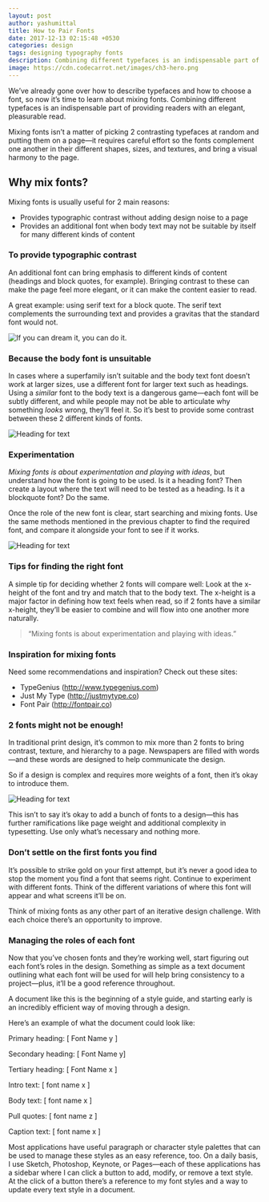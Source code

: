 ```yaml
---
layout: post
author: yashumittal
title: How to Pair Fonts
date: 2017-12-13 02:15:48 +0530
categories: design
tags: designing typography fonts
description: Combining different typefaces is an indispensable part of providing readers with an elegant, pleasurable read.
image: https://cdn.codecarrot.net/images/ch3-hero.png
---
```


We’ve already gone over how to describe typefaces and how to choose a font, so now it’s time to learn about mixing fonts. Combining different typefaces is an indispensable part of providing readers with an elegant, pleasurable read.

Mixing fonts isn’t a matter of picking 2 contrasting typefaces at random and putting them on a page—it requires careful effort so the fonts complement one another in their different shapes, sizes, and textures, and bring a visual harmony to the page.

## Why mix fonts?

Mixing fonts is usually useful for 2 main reasons:

* Provides typographic contrast without adding design noise to a page
* Provides an additional font when body text may not be suitable by itself for many different kinds of content

### To provide typographic contrast

An additional font can bring emphasis to different kinds of content (headings and block quotes, for example). Bringing contrast to these can make the page feel more elegant, or it can make the content easier to read.

A great example: using serif text for a block quote. The serif text complements the surrounding text and provides a gravitas that the standard font would not.

![If you can dream it, you can do it.](https://cdn.codecarrot.net/images/ch3-image1.png)

### Because the body font is unsuitable

In cases where a superfamily isn’t suitable and the body text font doesn’t work at larger sizes, use a different font for larger text such as headings. Using a *similar* font to the body text is a dangerous game—each font will be subtly different, and while people may not be able to articulate why something *looks* wrong, they’ll feel it. So it’s best to provide some contrast between these 2 different kinds of fonts.

![Heading for text](https://cdn.codecarrot.net/images/ch3-image2.png)

### Experimentation

*Mixing fonts is about experimentation and playing with ideas*, but understand how the font is going to be used. Is it a heading font? Then create a layout where the text will need to be tested as a heading. Is it a blockquote font? Do the same.

Once the role of the new font is clear, start searching and mixing fonts. Use the same methods mentioned in the previous chapter to find the required font, and compare it alongside your font to see if it works.

![Heading for text](https://cdn.codecarrot.net/images/ch3-image3.png)

### Tips for finding the right font

A simple tip for deciding whether 2 fonts will compare well: Look at the x-height of the font and try and match that to the body text. The x-height is a major factor in defining how text feels when read, so if 2 fonts have a similar x-height, they’ll be easier to combine and will flow into one another more naturally.

<blockquote>
“Mixing fonts is about experimentation and playing with ideas.”
</blockquote>

### Inspiration for mixing fonts

Need some recommendations and inspiration? Check out these sites:

* TypeGenius (http://www.typegenius.com)
* Just My Type (http://justmytype.co)
* Font Pair (http://fontpair.co)

### 2 fonts might not be enough!

In traditional print design, it’s common to mix more than 2 fonts to bring contrast, texture, and hierarchy to a page. Newspapers are filled with words—and these words are designed to help communicate the design.

So if a design is complex and requires more weights of a font, then it’s okay to introduce them.

![Heading for text](https://cdn.codecarrot.net/images/ch3-image4.png)

This isn’t to say it’s okay to add a bunch of fonts to a design—this has further ramifications like page weight and additional complexity in typesetting. Use only what’s necessary and nothing more.

### Don’t settle on the first fonts you find

It’s possible to strike gold on your first attempt, but it’s never a good idea to stop the moment you find a font that seems right. Continue to experiment with different fonts. Think of the different variations of where this font will appear and what screens it’ll be on.

Think of mixing fonts as any other part of an iterative design challenge. With each choice there’s an opportunity to improve.

### Managing the roles of each font

Now that you’ve chosen fonts and they’re working well, start figuring out each font’s roles in the design. Something as simple as a text document outlining what each font will be used for will help bring consistency to a project—plus, it’ll be a good reference throughout.

A document like this is the beginning of a style guide, and starting early is an incredibly efficient way of moving through a design.

Here’s an example of what the document could look like:

Primary heading: [ Font Name y ]

Secondary heading: [ Font Name y]

Tertiary heading: [ Font Name x ]

Intro text: [ font name x ]

Body text: [ font name x ]

Pull quotes: [ font name z ]

Caption text: [ font name x ]

Most applications have useful paragraph or character style palettes that can be used to manage these styles as an easy reference, too. On a daily basis, I use Sketch, Photoshop, Keynote, or Pages—each of these applications has a sidebar where I can click a button to add, modify, or remove a text style. At the click of a button there’s a reference to my font styles and a way to update every text style in a document.
